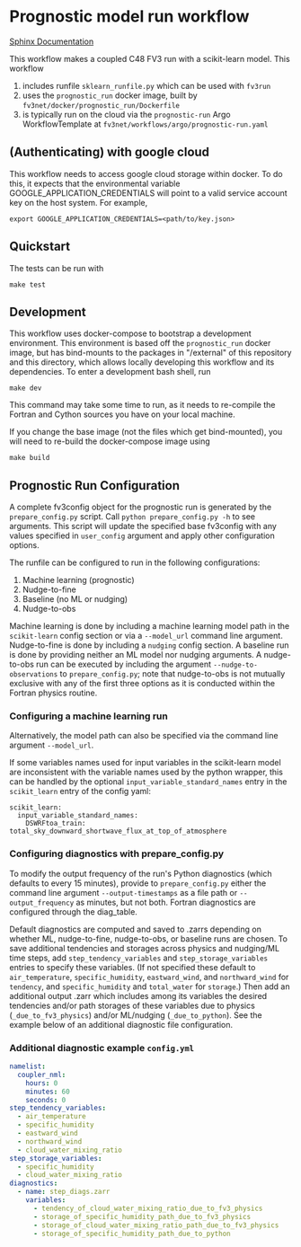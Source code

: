 Prognostic model run workflow
=============================

[Sphinx Documentation](https://vulcanclimatemodeling.com/docs/prognostic_c48_run/)

This workflow makes a coupled C48 FV3 run with a scikit-learn model. This workflow
1. includes runfile `sklearn_runfile.py` which can be used with `fv3run`
1. uses the `prognostic_run` docker image, built by `fv3net/docker/prognostic_run/Dockerfile`
1. is typically run on the cloud via the `prognostic-run` Argo WorkflowTemplate at 
`fv3net/workflows/argo/prognostic-run.yaml`

(Authenticating) with google cloud
--------------------------------

This workflow needs to access google cloud storage within docker. To do this,
it expects that the environmental variable GOOGLE_APPLICATION_CREDENTIALS
will point to a valid service account key on the host system. For example,

    export GOOGLE_APPLICATION_CREDENTIALS=<path/to/key.json>

Quickstart
----------

The tests can be run with

	make test

Development
-----------

This workflow uses docker-compose to bootstrap a development environment. This
environment is based off the `prognostic_run` docker image, but has bind-mounts
to the packages in "/external" of this repository and this directory, which
allows locally developing this workflow and its dependencies. To enter a
development bash shell, run

    make dev

This command may take some time to run, as it needs to re-compile the Fortran and
Cython sources you have on your local machine.

If you change the base image (not the files which get bind-mounted), you will need
to re-build the docker-compose image using

    make build


Prognostic Run Configuration
----------------------------

A complete fv3config object for the prognostic run is generated by the `prepare_config.py`
script. Call `python prepare_config.py -h` to see arguments. This script will update the specified base fv3config with any values specified in `user_config` argument and apply other configuration options. 

The runfile can be configured to run in the following configurations:
1. Machine learning (prognostic)
1. Nudge-to-fine
1. Baseline (no ML or nudging)
1. Nudge-to-obs

Machine learning is done by including a machine learning model path in the `scikit-learn` config section or via a `--model_url` command line argument. Nudge-to-fine is done by including a `nudging` config section. A baseline run is done by providing neither an ML model nor nudging arguments. A nudge-to-obs run can be executed by including the argument `--nudge-to-observations` to `prepare_config.py`; note that nudge-to-obs is not mutually exclusive with any of the first three options as it is conducted within the Fortran physics routine. 

### Configuring a machine learning run

Alternatively, the model path can also be specified via the command line argument `--model_url`.

If some variables names used for input variables in the scikit-learn model are inconsistent with the variable names used by the python wrapper, this can be handled by the optional `input_variable_standard_names` entry in the `scikit_learn` entry of the config yaml:
```
scikit_learn:
  input_variable_standard_names:
    DSWRFtoa_train: total_sky_downward_shortwave_flux_at_top_of_atmosphere
```

### Configuring diagnostics with prepare_config.py

To modify the output frequency of the run's Python diagnostics (which defaults to every 15 minutes), provide to `prepare_config.py` either the command line argument `--output-timestamps` as a file path or `--output_frequency` as minutes, but not both. Fortran diagnostics are configured through the diag_table.

Default diagnostics are computed and saved to .zarrs depending on whether ML, nudge-to-fine, nudge-to-obs, or baseline runs are chosen. To save additional tendencies and storages across physics and nudging/ML time steps, add `step_tendency_variables` and `step_storage_variables` entries to specify these variables. (If not specified these default to `air_temperature`, `specific_humidity`, `eastward_wind`, and `northward_wind` for `tendency`, and `specific_humidity` and `total_water` for `storage`.) Then add an additional output .zarr which includes among its variables the desired tendencies and/or path storages of these variables due to physics (`_due_to_fv3_physics`) and/or ML/nudging (`_due_to_python`). See the example below of an additional diagnostic file configuration. 

### Additional diagnostic example `config.yml` 

```yaml
namelist:
  coupler_nml:
    hours: 0
    minutes: 60
    seconds: 0
step_tendency_variables: 
  - air_temperature
  - specific_humidity
  - eastward_wind
  - northward_wind
  - cloud_water_mixing_ratio
step_storage_variables: 
  - specific_humidity
  - cloud_water_mixing_ratio
diagnostics:
  - name: step_diags.zarr
    variables:
      - tendency_of_cloud_water_mixing_ratio_due_to_fv3_physics
      - storage_of_specific_humidity_path_due_to_fv3_physics
      - storage_of_cloud_water_mixing_ratio_path_due_to_fv3_physics
      - storage_of_specific_humidity_path_due_to_python
```
